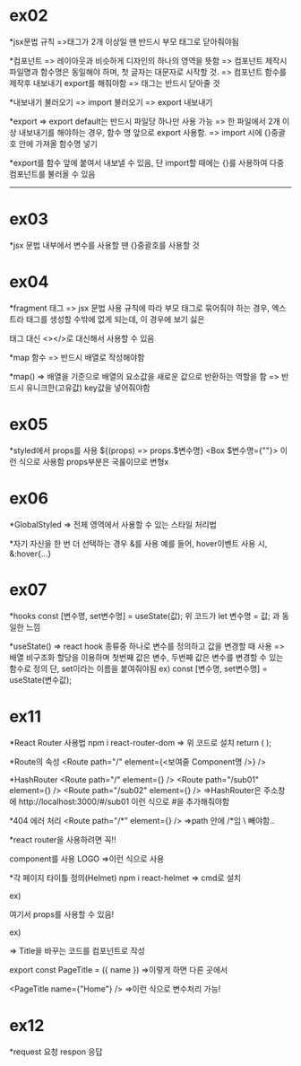 # ex02

\*jsx문법 규칙
=>태그가 2개 이상일 땐 반드시 부모 태그로 닫아줘야됨

\*컴포넌트
=> 레이아웃과 비슷하게 디자인의 하나의 영역을 뜻함
=> 컴포넌트 제작시 파일명과 함수명은 동일해야 하며,
첫 글자는 대문자로 시작할 것.
=> 컴포넌트 함수를 제작후 내보내기 export를 해줘야함
=> 태그는 반드시 닫아줄 것

\*내보내기 불러오기
=> import 불러오기
=> export 내보내기

\*export
=> export default는 반드시 파일당 하나만 사용 가능
=> 한 파일에서 2개 이상 내보내기를 해야하는 경우,
함수 명 앞으로 export 사용함.
=> import 시에 {}중괄호 안에 가져올 함수명 넣기

\*export를 함수 앞에 붙여서 내보낼 수 있음,
단 import할 때에는 {}를 사용하여 다중 컴포넌트를
불러올 수 있음

---

# ex03

\*jsx 문법 내부에서 변수를 사용할 땐
{}중괄호를 사용할 것

# ex04

\*fragment 태그
=> jsx 문법 사용 규칙에 따라 부모 태그로 묶어줘야 하는 경우, 엑스트라 태그를 생성할 수밖에 없게 되는데, 이 경우에 보기 싫은 <div></div>태그 대신
<></>로 대신해서 사용할 수 있음

\*map 함수
=> 반드시 배열로 작성해야함

\*map()
=> 배열을 기준으로 배열의 요소값을 새로운 값으로 반환하는 역할을 함
=> 반드시 유니크한(고유값) key값을 넣어줘야함

# ex05

\*styled에서 props를 사용
${(props) => props.$변수명}
<Box $변수명={""}></Box>
이런 식으로 사용함
props부분은 국룰이므로 변형x

# ex06

\*GlobalStyled
=> 전체 영역에서 사용할 수 있는 스타일 처리법

\*자기 자신을 한 번 더 선택하는 경우 &를 사용
예를 들어, hover이벤트 사용 시,
&:hover{...}

# ex07

\*hooks
const [변수명, set변수명] = useState(값);
위 코드가 let 변수명 = 값;
과 동일한 느낌

\*useState()
=> react hook 종류중 하나로 변수를 정의하고 값을 변경할 때 사용
=> 배열 비구조화 할당을 이용하며 첫번째 값은 변수,
두번째 값은 변수를 변경할 수 있는 함수로 정의
단, set이라는 이름을 붙여줘야됨
ex)
const [변수명, set변수명] = useState(변수값);

# ex11

\*React Router 사용법
npm i react-router-dom
=> 위 코드로 설치
return (
<BrowserRouter>
<Routes>
<Route />
</Routes>
</BrowserRouter>
);

\*Route의 속성
<Route path="/" element={<보여줄 Component명 />} />

\*HashRouter
<HashRouter>
<Routes>
<Route path="/" element={<Home />} />
<Route path="/sub01" element={<Sub01 />} />
<Route path="/sub02" element={<Sub02 />} />
</Routes>
</HashRouter>
=>HashRouter은 주소창에
http://localhost:3000/#/sub01
이런 식으로 #을 추가해줘야함

\*404 에러 처리
<Route path="/\*" element={<NotFound />} />
=>path 안에 /\*임 \ 빼야함..

\*react router을 사용하려면 꼭!!

<Link> component를 사용

<Link to={"/"}>LOGO</Link>
=>이런 식으로 사용

\*각 페이지 타이틀 정의(Helmet)
npm i react-helmet
=> cmd로 설치

ex)
<Helmet>

<title>HOME</title>
</Helmet>

여기서 props를 사용할 수 있음!

ex)
<Helmet>

<title>{name}</title>
</Helmet>
=> Title을 바꾸는 코드를 컴포넌트로 작성

export const PageTitle = ({ name })
=>이렇게 하면 다른 곳에서

<PageTitle name={"Home"} />
=>이런 식으로 변수처리 가능!

# ex12

\*request 요청 respon 응답
